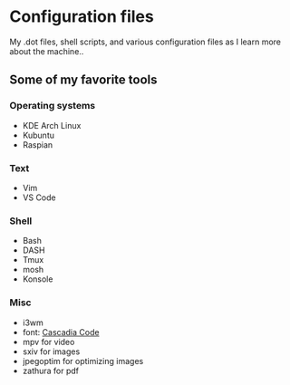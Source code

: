 # Configuration files

My .dot files, shell scripts, and various configuration files as I learn more about the machine..

## Some of my favorite tools
### Operating systems
- KDE Arch Linux
- Kubuntu
- Raspian

### Text
- Vim
- VS Code

### Shell
- Bash
- DASH
- Tmux
- mosh
- Konsole

### Misc
- i3wm
- font: [Cascadia Code](https://github.com/microsoft/cascadia-code)
- mpv for video
- sxiv for images
- jpegoptim for optimizing images
- zathura for pdf
